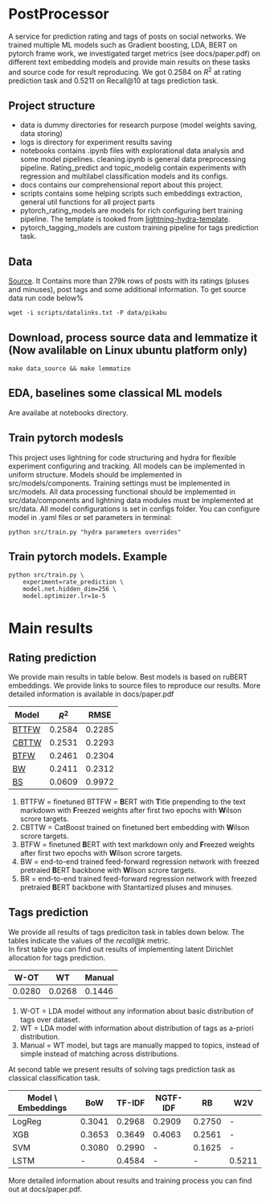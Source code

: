 # PostProcessor
A service for prediction rating and tags of posts on social networks. We trained multiple ML models such as Gradient boosting, LDA, BERT on pytorch frame work, we investigated target metrics (see docs/paper.pdf) on different text embedding models and provide main results on these tasks and source code for result reproducing. We got 0.2584 on $R^2$ at rating prediction task and 0.5211 on Recall@10 at tags prediction task. 

## Project structure
- data is dummy directories for research purpose (model weights saving, data storing)
- logs is directory for experiment results saving
- notebooks contains .ipynb files with explorational data analysis and some model pipelines. cleaning.ipynb is general data preprocessing pipeline. Rating_predict and topic_modelig contain experiments with regression and multilabel classification models and its configs.
- docs contains our comprehensional report about this project.
- scripts contains some helping scripts such embeddings extraction, general util functions for all project parts
- pytorch_rating_models are models for rich configuring bert training pipeline. The template is tooked from [lightning-hydra-template](https://github.com/ashleve/lightning-hydra-template).
- pytorch_tagging_models are custom training pipeline for tags prediction task.


## Data
[Source](https://huggingface.co/datasets/IlyaGusev/pikabu). It Contains more than 279k rows of posts with its ratings (pluses and minuses), post tags and some additional information. To get source data run code below%
```console
wget -i scripts/datalinks.txt -P data/pikabu
```

## Download, process source data and lemmatize it (Now avalilable on Linux ubuntu platform only)
```console
make data_source && make lemmatize
```

## EDA, baselines some classical ML models
Are availabe at notebooks directory. 

## Train pytorch modesls
This project uses lightning for code structuring and hydra for flexible experiment configuring and tracking.
All models can be implemented in uniform structure. Models should be implemented in src/models/components. 
Training settings must be implemented in src/models. All data processing functional should be implemented in
src/data/components and lightning data modules must be implemented at src/data. All model configurations is set
in configs folder. You can configure model in .yaml files or set parameters in terminal:
```console
python src/train.py "hydra parameters overrides"
```
## Train pytorch models. Example
```console
python src/train.py \
    experiment=rate_prediction \
    model.net.hidden_dim=256 \
    model.optimizer.lr=1e-5
```
# Main results

## Rating prediction

We provide main results in table below. Best models is based on ruBERT embeddings. We provide links to source files to reproduce our results. More detailed information is available in docs/paper.pdf

|     Model     |       $R^2$   |  RMSE  |
| ------------- | ------------- | -------
|  [BTTFW](https://github.com/zhursvlevy/PostProcessor/tree/main/pytorch_rating_models/scripts/BTTFW.sh)        |     0.2584    | 0.2285  |
|  [CBTTW](https://github.com/zhursvlevy/PostProcessor/tree/main/notebooks/rating_predict/catboost_regressor.ipynb)         |     0.2531    | 0.2293  |
|  [BTFW](https://github.com/zhursvlevy/PostProcessor/tree/main/pytorch_rating_models/scripts/scripts/BTFW.sh)         |     0.2461    | 0.2304  |
|  [BW](https://github.com/zhursvlevy/PostProcessor/tree/main/pytorch_rating_models/scripts/BW.sh)           |     0.2411    | 0.2312  |
|  [BS](https://github.com/zhursvlevy/PostProcessor/tree/main/pytorch_rating_models/scripts/BR.sh)           | 0.0609 | 0.9972  |

1. BTTFW = finetuned BTTFW = **B**ERT with **T**itle prepending to the text markdown with **F**reezed weights after first two epochs with **W**ilson scrore targets.
2. CBTTW = CatBoost trained on finetuned bert embedding with **W**ilson scrore targets.
3. BTFW = finetuned **B**ERT with text markdown only and **F**reezed weights after first two epochs with **W**ilson scrore targets.
4. BW = end-to-end trained feed-forward regression network with freezed pretraied **B**ERT backbone with **W**ilson scrore targets.
5. BR = end-to-end trained feed-forward regression network with freezed pretraied **B**ERT backbone with Stantartized pluses and minuses.

## Tags prediction

We provide all results of tags prediciton task in tables down below. The tables indicate the values of the $recall@k$ metric.  
In first table you can find out results of implementing latent Dirichlet allocation for tags prediction.

| W-OT | WT | Manual |
| ------ |-----| ------|
| 0.0280 | 0.0268 | 0.1446 |

1. W-OT = LDA model without any information about basic distribution of tags over dataset.
2. WT = LDA model with information about distribution of tags as a-priori distribution.
3. Manual = WT model, but tags are manually mapped to topics, instead of simple instead of matching across distributions.

At second table we present results of solving tags prediction task as classical classification task. 

|     Model \ Embeddings    |       BoW   |  TF-IDF  | NGTF-IDF | RB | W2V |
| ------------- | ------------- | ------------- | ------------- | ------------- |------------- |
| LogReg  | 0.3041 | 0.2968 | 0.2909 | 0.2750 | - |
|    XGB | 0.3653 | 0.3649 |0.4063| 0.2561 | - |
|    SVM  | 0.3080 | 0.2990 | - | 0.1625 | - |
|    LSTM  | - | 0.4584 | - | - | 0.5211 |

More detailed information about results and training process you can find out at docs/paper.pdf.
